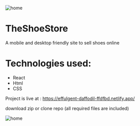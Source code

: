 ![home](https://user-images.githubusercontent.com/67850763/204150364-6d657f5a-34af-4849-bd0a-acf03de9c742.png)
# TheShoeStore 

A mobile and desktop friendly site to sell shoes online

# Technologies used:
* React
* Html
* CSS

Project is live at : https://effulgent-daffodil-ffdfbd.netlify.app/

download zip or clone repo (all required files are included)

![home](https://user-images.githubusercontent.com/67850763/204150389-c490b6dd-714d-4b0f-8116-c5e10fdb7787.png)


